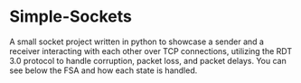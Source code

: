 # Simple-Sockets

A small socket project written in python to showcase a sender and a receiver interacting with each other over TCP connections, utilizing the RDT 3.0 protocol to handle corruption, packet loss, and packet delays. You can see below the FSA and how each state is handled. 

